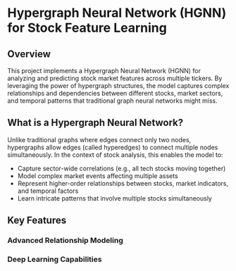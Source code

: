 # Hypergraph Neural Network (HGNN) for Stock Feature Learning

## Overview

This project implements a Hypergraph Neural Network (HGNN) for analyzing and predicting stock market features across multiple tickers. By leveraging the power of hypergraph structures, the model captures complex relationships and dependencies between different stocks, market sectors, and temporal patterns that traditional graph neural networks might miss.

## What is a Hypergraph Neural Network?

Unlike traditional graphs where edges connect only two nodes, hypergraphs allow edges (called hyperedges) to connect multiple nodes simultaneously. In the context of stock analysis, this enables the model to:

- Capture sector-wide correlations (e.g., all tech stocks moving together)
- Model complex market events affecting multiple assets
- Represent higher-order relationships between stocks, market indicators, and temporal factors
- Learn intricate patterns that involve multiple stocks simultaneously

## Key Features

### Advanced Relationship Modeling

### Deep Learning Capabilities

